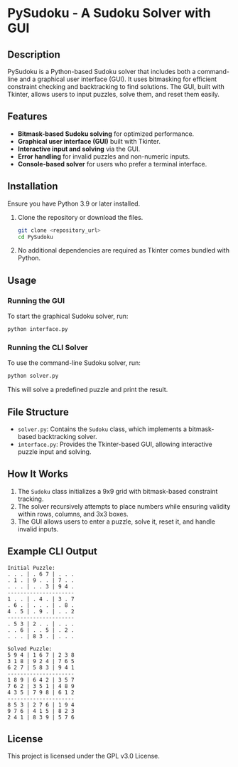 # PySudoku - A Sudoku Solver with GUI

## Description

PySudoku is a Python-based Sudoku solver that includes both a command-line and a graphical user interface (GUI). It uses bitmasking for efficient constraint checking and backtracking to find solutions. The GUI, built with Tkinter, allows users to input puzzles, solve them, and reset them easily.

## Features

- **Bitmask-based Sudoku solving** for optimized performance.
- **Graphical user interface (GUI)** built with Tkinter.
- **Interactive input and solving** via the GUI.
- **Error handling** for invalid puzzles and non-numeric inputs.
- **Console-based solver** for users who prefer a terminal interface.

## Installation

Ensure you have Python 3.9 or later installed.

1. Clone the repository or download the files.
   ```sh
   git clone <repository_url>
   cd PySudoku
   ```
2. No additional dependencies are required as Tkinter comes bundled with Python.

## Usage

### Running the GUI

To start the graphical Sudoku solver, run:

```sh
python interface.py
```

### Running the CLI Solver

To use the command-line Sudoku solver, run:

```sh
python solver.py
```

This will solve a predefined puzzle and print the result.

## File Structure

- `solver.py`: Contains the `Sudoku` class, which implements a bitmask-based backtracking solver.
- `interface.py`: Provides the Tkinter-based GUI, allowing interactive puzzle input and solving.

## How It Works

1. The `Sudoku` class initializes a 9x9 grid with bitmask-based constraint tracking.
2. The solver recursively attempts to place numbers while ensuring validity within rows, columns, and 3x3 boxes.
3. The GUI allows users to enter a puzzle, solve it, reset it, and handle invalid inputs.

## Example CLI Output

```
Initial Puzzle:
. . . | . 6 7 | . . .
. 1 . | 9 . . | 7 . .
. . . | . . 3 | 9 4 .
---------------------
1 . . | . 4 . | 3 . 7
. 6 . | . . . | . 8 .
4 . 5 | . 9 . | . . 2
---------------------
. 5 3 | 2 . . | . . .
. . 6 | . . 5 | . 2 .
. . . | 8 3 . | . . .

Solved Puzzle:
5 9 4 | 1 6 7 | 2 3 8
3 1 8 | 9 2 4 | 7 6 5
6 2 7 | 5 8 3 | 9 4 1
---------------------
1 8 9 | 6 4 2 | 3 5 7
7 6 2 | 3 5 1 | 4 8 9
4 3 5 | 7 9 8 | 6 1 2
---------------------
8 5 3 | 2 7 6 | 1 9 4
9 7 6 | 4 1 5 | 8 2 3
2 4 1 | 8 3 9 | 5 7 6
```

## License

This project is licensed under the GPL v3.0 License.


